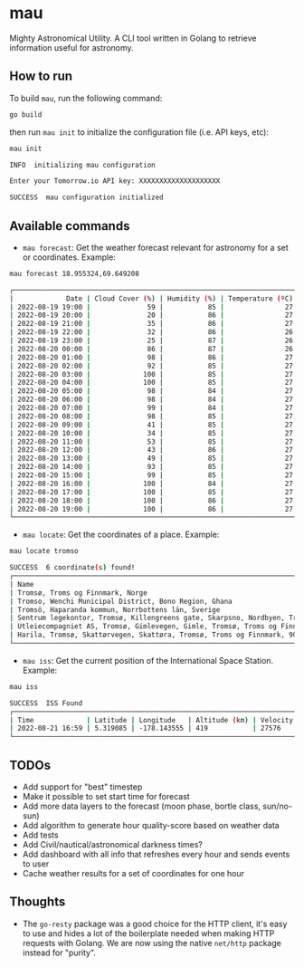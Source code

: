 # mau
Mighty Astronomical Utility. A CLI tool written in Golang to retrieve information useful for astronomy.

## How to run

To build `mau`, run the following command:

```bash
go build
```

then run `mau init` to initialize the configuration file (i.e. API keys, etc):

```bash
mau init

INFO  initializing mau configuration

Enter your Tomorrow.io API key: XXXXXXXXXXXXXXXXXXXX

SUCCESS  mau configuration initialized
```

## Available commands

- `mau forecast`: Get the weather forecast relevant for astronomy for a set or coordinates. Example:

```bash
mau forecast 18.955324,69.649208

┌────────────────────────────────────────────────────────────────────────────────────────┐
|             Date | Cloud Cover (%) | Humidity (%) | Temperature (ºC) | Visibility (km) |
| 2022-08-19 19:00 |              59 |           85 |               27 |              11 |
| 2022-08-19 20:00 |              20 |           86 |               27 |              11 |
| 2022-08-19 21:00 |              35 |           86 |               27 |              10 |
| 2022-08-19 22:00 |              32 |           86 |               26 |              11 |
| 2022-08-19 23:00 |              25 |           87 |               26 |              10 |
| 2022-08-20 00:00 |              86 |           87 |               26 |              10 |
| 2022-08-20 01:00 |              98 |           86 |               27 |              11 |
| 2022-08-20 02:00 |              92 |           85 |               27 |              11 |
| 2022-08-20 03:00 |             100 |           85 |               27 |              11 |
| 2022-08-20 04:00 |             100 |           85 |               27 |              10 |
| 2022-08-20 05:00 |              98 |           84 |               27 |              10 |
| 2022-08-20 06:00 |              98 |           84 |               27 |              11 |
| 2022-08-20 07:00 |              99 |           84 |               27 |              12 |
| 2022-08-20 08:00 |              98 |           85 |               27 |              12 |
| 2022-08-20 09:00 |              41 |           85 |               27 |              11 |
| 2022-08-20 10:00 |              34 |           85 |               27 |              11 |
| 2022-08-20 11:00 |              53 |           85 |               27 |              11 |
| 2022-08-20 12:00 |              43 |           86 |               27 |              11 |
| 2022-08-20 13:00 |              49 |           85 |               27 |              11 |
| 2022-08-20 14:00 |              93 |           85 |               27 |              10 |
| 2022-08-20 15:00 |              99 |           85 |               27 |              11 |
| 2022-08-20 16:00 |             100 |           84 |               27 |              10 |
| 2022-08-20 17:00 |             100 |           85 |               27 |              11 |
| 2022-08-20 18:00 |             100 |           86 |               27 |              11 |
| 2022-08-20 19:00 |             100 |           86 |               27 |              11 |
└────────────────────────────────────────────────────────────────────────────────────────┘
```

- `mau locate`: Get the coordinates of a place. Example:

```bash
mau locate tromso

SUCCESS  6 coordinate(s) found!
┌─────────────────────────────────────────────────────────────────────────────────────────────────────────────────────────────────────────────────────────┐
| Name                                                                                                      | Latitude  | Longitude | Latitude, Longitude |
| Tromsø, Troms og Finnmark, Norge                                                                          | 69.651648 | 18.955819 | 69.651648,18.955819 |
| Tromso, Wenchi Municipal District, Bono Region, Ghana                                                     | 7.558820  | -2.163072 | 7.558820,-2.163072  |
| Tromsö, Haparanda kommun, Norrbottens län, Sverige                                                        | 65.712138 | 23.761817 | 65.712138,23.761817 |
| Sentrum legekontor, Tromsø, Killengreens gate, Skarpsno, Nordbyen, Tromsø, Troms og Finnmark, 9008, Norge | 69.649739 | 18.959848 | 69.649739,18.959848 |
| Utleiecompagniet AS, Tromsø, Gimlevegen, Gimle, Tromsø, Troms og Finnmark, 9019, Norge                    | 69.684069 | 18.990678 | 69.684069,18.990678 |
| Harila, Tromsø, Skattørvegen, Skattøra, Tromsø, Troms og Finnmark, 9018, Norge                            | 69.696052 | 19.013815 | 69.696052,19.013815 |
└─────────────────────────────────────────────────────────────────────────────────────────────────────────────────────────────────────────────────────────┘
```

- `mau iss`: Get the current position of the International Space Station. Example:

```bash
mau iss

SUCCESS  ISS Found
┌─────────────────────────────────────────────────────────────────────────────────────────────────────────────────────────────┐
| Time             | Latitude | Longitude   | Altitude (km) | Velocity (km/h) | Visibility | Solar latitude | Solar longitude |
| 2022-08-21 16:59 | 5.319085 | -178.143555 | 419           | 27576           | eclipsed   | 11.977992      | 315.955918      |
└─────────────────────────────────────────────────────────────────────────────────────────────────────────────────────────────┘
```

## TODOs
- Add support for "best" timestep
- Make it possible to set start time for forecast
- Add more data layers to the forecast (moon phase, bortle class, sun/no-sun)
- Add algorithm to generate hour quality-score based on weather data
- Add tests
- Add Civil/nautical/astronomical darkness times?
- Add dashboard with all info that refreshes every hour and sends events to user
- Cache weather results for a set of coordinates for one hour


## Thoughts
- The `go-resty` package was a good choice for the HTTP client, it's easy to use and hides a lot of the boilerplate needed when making HTTP requests with Golang. We are now using the native `net/http` package instead for "purity".
